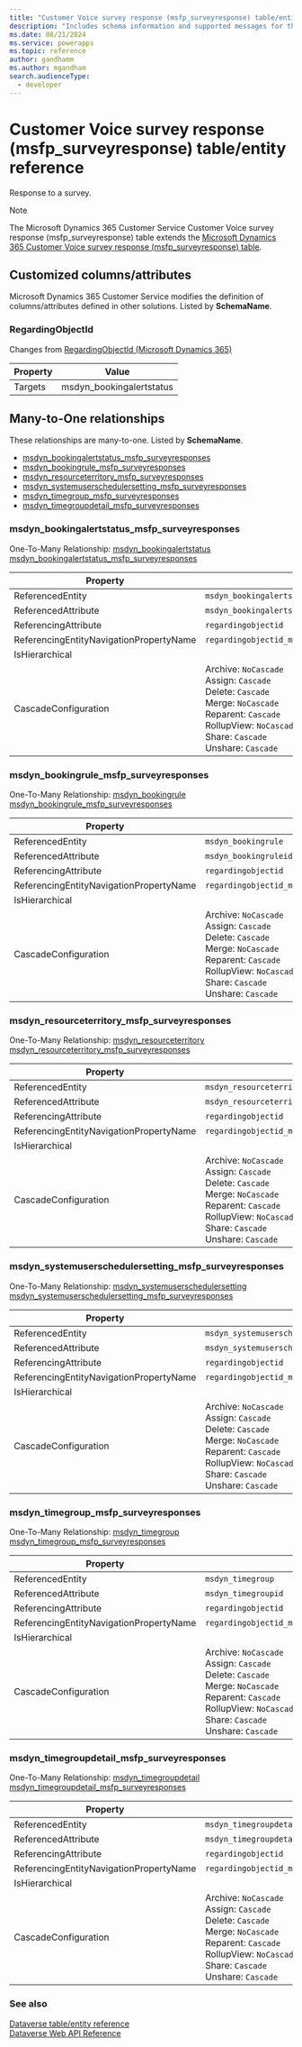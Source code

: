 ```yaml
---
title: "Customer Voice survey response (msfp_surveyresponse) table/entity reference (Microsoft Dynamics 365 Customer Service)"
description: "Includes schema information and supported messages for the Customer Voice survey response (msfp_surveyresponse) table/entity with Microsoft Dynamics 365 Customer Service."
ms.date: 08/21/2024
ms.service: powerapps
ms.topic: reference
author: gandhamm
ms.author: mgandham
search.audienceType: 
  - developer
---
```


# Customer Voice survey response (msfp_surveyresponse) table/entity reference

Response to a survey.

> [!NOTE]
> The Microsoft Dynamics 365 Customer Service Customer Voice survey response (msfp_surveyresponse) table extends the [Microsoft Dynamics 365 Customer Voice survey response (msfp_surveyresponse) table](/dynamics365/developer/entities//msfp_surveyresponse).



## Customized columns/attributes

Microsoft Dynamics 365 Customer Service modifies the definition of columns/attributes defined in other solutions. Listed by **SchemaName**.

### <a name="BKMK_RegardingObjectId"></a> RegardingObjectId

Changes from [RegardingObjectId (Microsoft Dynamics 365)](/dynamics365/developer/entities//msfp_surveyresponse#BKMK_RegardingObjectId)

|Property|Value|
|---|---|
|Targets|msdyn_bookingalertstatus|


## Many-to-One relationships

These relationships are many-to-one. Listed by **SchemaName**.

- [msdyn_bookingalertstatus_msfp_surveyresponses](#BKMK_msdyn_bookingalertstatus_msfp_surveyresponses)
- [msdyn_bookingrule_msfp_surveyresponses](#BKMK_msdyn_bookingrule_msfp_surveyresponses)
- [msdyn_resourceterritory_msfp_surveyresponses](#BKMK_msdyn_resourceterritory_msfp_surveyresponses)
- [msdyn_systemuserschedulersetting_msfp_surveyresponses](#BKMK_msdyn_systemuserschedulersetting_msfp_surveyresponses)
- [msdyn_timegroup_msfp_surveyresponses](#BKMK_msdyn_timegroup_msfp_surveyresponses)
- [msdyn_timegroupdetail_msfp_surveyresponses](#BKMK_msdyn_timegroupdetail_msfp_surveyresponses)

### <a name="BKMK_msdyn_bookingalertstatus_msfp_surveyresponses"></a> msdyn_bookingalertstatus_msfp_surveyresponses

One-To-Many Relationship: [msdyn_bookingalertstatus msdyn_bookingalertstatus_msfp_surveyresponses](msdyn_bookingalertstatus.md#BKMK_msdyn_bookingalertstatus_msfp_surveyresponses)

|Property|Value|
|---|---|
|ReferencedEntity|`msdyn_bookingalertstatus`|
|ReferencedAttribute|`msdyn_bookingalertstatusid`|
|ReferencingAttribute|`regardingobjectid`|
|ReferencingEntityNavigationPropertyName|`regardingobjectid_msdyn_bookingalertstatus_msfp_surveyresponse`|
|IsHierarchical||
|CascadeConfiguration|Archive: `NoCascade`<br />Assign: `Cascade`<br />Delete: `Cascade`<br />Merge: `NoCascade`<br />Reparent: `Cascade`<br />RollupView: `NoCascade`<br />Share: `Cascade`<br />Unshare: `Cascade`|

### <a name="BKMK_msdyn_bookingrule_msfp_surveyresponses"></a> msdyn_bookingrule_msfp_surveyresponses

One-To-Many Relationship: [msdyn_bookingrule msdyn_bookingrule_msfp_surveyresponses](msdyn_bookingrule.md#BKMK_msdyn_bookingrule_msfp_surveyresponses)

|Property|Value|
|---|---|
|ReferencedEntity|`msdyn_bookingrule`|
|ReferencedAttribute|`msdyn_bookingruleid`|
|ReferencingAttribute|`regardingobjectid`|
|ReferencingEntityNavigationPropertyName|`regardingobjectid_msdyn_bookingrule_msfp_surveyresponse`|
|IsHierarchical||
|CascadeConfiguration|Archive: `NoCascade`<br />Assign: `Cascade`<br />Delete: `Cascade`<br />Merge: `NoCascade`<br />Reparent: `Cascade`<br />RollupView: `NoCascade`<br />Share: `Cascade`<br />Unshare: `Cascade`|

### <a name="BKMK_msdyn_resourceterritory_msfp_surveyresponses"></a> msdyn_resourceterritory_msfp_surveyresponses

One-To-Many Relationship: [msdyn_resourceterritory msdyn_resourceterritory_msfp_surveyresponses](msdyn_resourceterritory.md#BKMK_msdyn_resourceterritory_msfp_surveyresponses)

|Property|Value|
|---|---|
|ReferencedEntity|`msdyn_resourceterritory`|
|ReferencedAttribute|`msdyn_resourceterritoryid`|
|ReferencingAttribute|`regardingobjectid`|
|ReferencingEntityNavigationPropertyName|`regardingobjectid_msdyn_resourceterritory_msfp_surveyresponse`|
|IsHierarchical||
|CascadeConfiguration|Archive: `NoCascade`<br />Assign: `Cascade`<br />Delete: `Cascade`<br />Merge: `NoCascade`<br />Reparent: `Cascade`<br />RollupView: `NoCascade`<br />Share: `Cascade`<br />Unshare: `Cascade`|

### <a name="BKMK_msdyn_systemuserschedulersetting_msfp_surveyresponses"></a> msdyn_systemuserschedulersetting_msfp_surveyresponses

One-To-Many Relationship: [msdyn_systemuserschedulersetting msdyn_systemuserschedulersetting_msfp_surveyresponses](msdyn_systemuserschedulersetting.md#BKMK_msdyn_systemuserschedulersetting_msfp_surveyresponses)

|Property|Value|
|---|---|
|ReferencedEntity|`msdyn_systemuserschedulersetting`|
|ReferencedAttribute|`msdyn_systemuserschedulersettingid`|
|ReferencingAttribute|`regardingobjectid`|
|ReferencingEntityNavigationPropertyName|`regardingobjectid_msdyn_systemuserschedulersetting_msfp_surveyresponse`|
|IsHierarchical||
|CascadeConfiguration|Archive: `NoCascade`<br />Assign: `Cascade`<br />Delete: `Cascade`<br />Merge: `NoCascade`<br />Reparent: `Cascade`<br />RollupView: `NoCascade`<br />Share: `Cascade`<br />Unshare: `Cascade`|

### <a name="BKMK_msdyn_timegroup_msfp_surveyresponses"></a> msdyn_timegroup_msfp_surveyresponses

One-To-Many Relationship: [msdyn_timegroup msdyn_timegroup_msfp_surveyresponses](msdyn_timegroup.md#BKMK_msdyn_timegroup_msfp_surveyresponses)

|Property|Value|
|---|---|
|ReferencedEntity|`msdyn_timegroup`|
|ReferencedAttribute|`msdyn_timegroupid`|
|ReferencingAttribute|`regardingobjectid`|
|ReferencingEntityNavigationPropertyName|`regardingobjectid_msdyn_timegroup_msfp_surveyresponse`|
|IsHierarchical||
|CascadeConfiguration|Archive: `NoCascade`<br />Assign: `Cascade`<br />Delete: `Cascade`<br />Merge: `NoCascade`<br />Reparent: `Cascade`<br />RollupView: `NoCascade`<br />Share: `Cascade`<br />Unshare: `Cascade`|

### <a name="BKMK_msdyn_timegroupdetail_msfp_surveyresponses"></a> msdyn_timegroupdetail_msfp_surveyresponses

One-To-Many Relationship: [msdyn_timegroupdetail msdyn_timegroupdetail_msfp_surveyresponses](msdyn_timegroupdetail.md#BKMK_msdyn_timegroupdetail_msfp_surveyresponses)

|Property|Value|
|---|---|
|ReferencedEntity|`msdyn_timegroupdetail`|
|ReferencedAttribute|`msdyn_timegroupdetailid`|
|ReferencingAttribute|`regardingobjectid`|
|ReferencingEntityNavigationPropertyName|`regardingobjectid_msdyn_timegroupdetail_msfp_surveyresponse`|
|IsHierarchical||
|CascadeConfiguration|Archive: `NoCascade`<br />Assign: `Cascade`<br />Delete: `Cascade`<br />Merge: `NoCascade`<br />Reparent: `Cascade`<br />RollupView: `NoCascade`<br />Share: `Cascade`<br />Unshare: `Cascade`|



### See also

[Dataverse table/entity reference](../about-entity-reference.md)  
[Dataverse Web API Reference](/power-apps/developer/data-platform/webapi/reference/about)   

